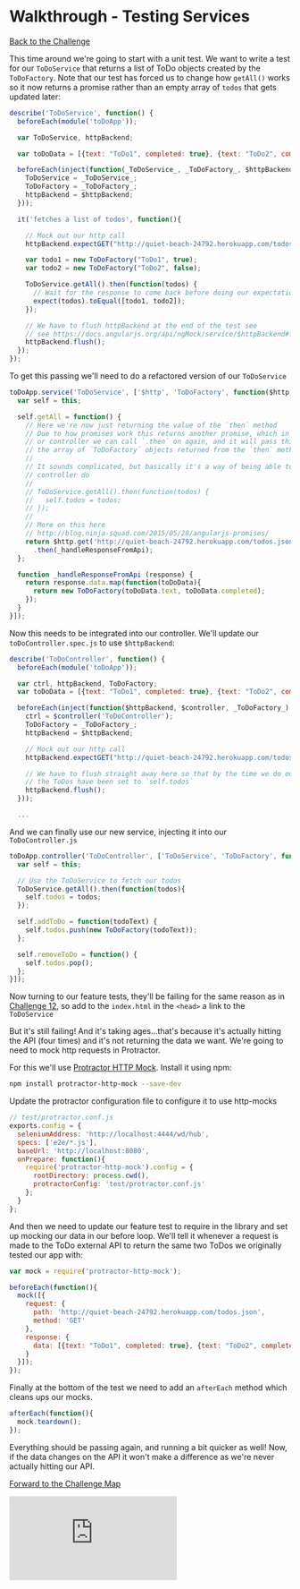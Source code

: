 # Walkthrough - Testing Services

[Back to the Challenge](../13_testing_services.md)

This time around we're going to start with a unit test. We want to write a test for our `ToDoService` that returns a list of ToDo objects created by the `ToDoFactory`. Note that our test has forced us to change how `getAll()` works so it now returns a promise rather than an empty array of `todos` that gets updated later:

```js
describe('ToDoService', function() {
  beforeEach(module('toDoApp'));

  var ToDoService, httpBackend;

  var toDoData = [{text: "ToDo1", completed: true}, {text: "ToDo2", completed: false}];

  beforeEach(inject(function(_ToDoService_, _ToDoFactory_, $httpBackend) {
    ToDoService = _ToDoService_;
    ToDoFactory = _ToDoFactory_;
    httpBackend = $httpBackend;
  }));

  it('fetches a list of todos', function(){

    // Mock out our http call
    httpBackend.expectGET("http://quiet-beach-24792.herokuapp.com/todos.json").respond(toDoData);

    var todo1 = new ToDoFactory("ToDo1", true);
    var todo2 = new ToDoFactory("ToDo2", false);

    ToDoService.getAll().then(function(todos) {
      // Wait for the response to come back before doing our expectation
      expect(todos).toEqual([todo1, todo2]);
    });

    // We have to flush httpBackend at the end of the test see
    // see https://docs.angularjs.org/api/ngMock/service/$httpBackend#flushing-http-requests
    httpBackend.flush();
  });
});
```

To get this passing we'll need to do a refactored version of our `ToDoService`

```js
toDoApp.service('ToDoService', ['$http', 'ToDoFactory', function($http, ToDoFactory) {
  var self = this;

  self.getAll = function() {
    // Here we're now just returning the value of the `then` method
    // Due to how promises work this returns another promise, which in our test
    // or controller we can call `.then` on again, and it will pass this method
    // the array of `ToDoFactory` objects returned from the `then` method below
    //
    // It sounds complicated, but basically it's a way of being able to in our
    // controller do
    //
    // ToDoService.getAll().then(function(todos) {
    //   self.todos = todos;
    // });
    //
    // More on this here
    // http://blog.ninja-squad.com/2015/05/28/angularjs-promises/
    return $http.get('http://quiet-beach-24792.herokuapp.com/todos.json')
      .then(_handleResponseFromApi);
  };

  function _handleResponseFromApi (response) {
    return response.data.map(function(toDoData){
      return new ToDoFactory(toDoData.text, toDoData.completed);
    });
  }
}]);
```

Now this needs to be integrated into our controller. We'll update our `toDoController.spec.js` to use `$httpBackend`:

```js
describe('ToDoController', function() {
  beforeEach(module('toDoApp'));

  var ctrl, httpBackend, ToDoFactory;
  var toDoData = [{text: "ToDo1", completed: true}, {text: "ToDo2", completed: false}];

  beforeEach(inject(function($httpBackend, $controller, _ToDoFactory_) {
    ctrl = $controller('ToDoController');
    ToDoFactory = _ToDoFactory_;
    httpBackend = $httpBackend;

    // Mock out our http call
    httpBackend.expectGET("http://quiet-beach-24792.herokuapp.com/todos.json").respond(toDoData);

    // We have to flush straight away here so that by the time we do our tests
    // the ToDos have been set to `self.todos`
    httpBackend.flush();
  }));

  ...
```

And we can finally use our new service, injecting it into our `ToDoController.js`

```js
toDoApp.controller('ToDoController', ['ToDoService', 'ToDoFactory', function(ToDoService, ToDoFactory) {
  var self = this;

  // Use the ToDoService to fetch our todos
  ToDoService.getAll().then(function(todos){
    self.todos = todos;
  });

  self.addToDo = function(todoText) {
    self.todos.push(new ToDoFactory(todoText));
  };

  self.removeToDo = function() {
    self.todos.pop();
  };
}]);
```

Now turning to our feature tests, they'll be failing for the same reason as in [Challenge 12](12_testing_factories.md), so add to the `index.html` in the `<head>` a link to the `ToDoService`

But it's still failing! And it's taking ages...that's because it's actually hitting the API (four times) and it's not returning the data we want. We're going to need to mock http requests in Protractor.

For this we'll use [Protractor HTTP Mock](https://github.com/atecarlos/protractor-http-mock). Install it using npm:

```bash
npm install protractor-http-mock --save-dev
```

Update the protractor configuration file to configure it to use http-mocks

```js
// test/protractor.conf.js
exports.config = {
  seleniumAddress: 'http://localhost:4444/wd/hub',
  specs: ['e2e/*.js'],
  baseUrl: 'http://localhost:8080',
  onPrepare: function(){
    require('protractor-http-mock').config = {
      rootDirectory: process.cwd(),
      protractorConfig: 'test/protractor.conf.js'
    };
  }
};
```

And then we need to update our feature test to require in the library and set up mocking our data in our before loop. We'll tell it whenever a request is made to the ToDo external API to return the same two ToDos we originally tested our app with:

```js
var mock = require('protractor-http-mock');

beforeEach(function(){
  mock([{
    request: {
      path: 'http://quiet-beach-24792.herokuapp.com/todos.json',
      method: 'GET'
    },
    response: {
      data: [{text: "ToDo1", completed: true}, {text: "ToDo2", completed: false}]
    }
  }]);
});
```

Finally at the bottom of the test we need to add an `afterEach` method which cleans ups our mocks.

```js
afterEach(function(){
  mock.teardown();
});
```

Everything should be passing again, and running a bit quicker as well! Now, if the data changes on the API it won't make a difference as we're never actually hitting our API.

[Forward to the Challenge Map](../00_challenge_map.md)


![Tracking pixel](https://githubanalytics.herokuapp.com/course/further_javascript/walkthroughs/13_testing_services.md)

